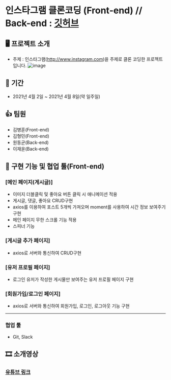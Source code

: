 # 인스타그램 클론코딩 (Front-end) // Back-end : [깃허브][googlelink]
[googlelink]: https://github.com/WonDongGyun/instagram_clonCording/

## 🖥 프로젝트 소개
* 주제 : 인스타그램(http://www.instagram.com)을 주제로 클론 코딩한 프로젝트입니다.
![image](https://user-images.githubusercontent.com/76252074/119504253-c149eb80-bda6-11eb-8634-c19d7a62e36f.png)

## 📆 기간
* 2021년 4월 2일 ~ 2021년 4월 8일(약 일주일)

## 👍 팀원
* 김병훈(Front-end)
* 김형민(Front-end)
* 원동균(Back-end)
* 이재윤(Back-end)

## 🔧 구현 기능 및 협업 툴(Front-end)
### [메인 페이지(게시글)]
* 이미지 더블클릭 및 좋아요 버튼 클릭 시 애니메이션 적용
* 게시글, 댓글, 좋아요 CRUD구현 
* axios를 이용하여 포스트 5개씩 가져오며 moment를 사용하여 시간 정보 보여주기 구현
* 메인 페이지 무한 스크롤 기능 적용
* 스피너 기능

### [게시글 추가 페이지]
* axios로 서버와 통신하여 CRUD구현

### [유저 프로필 페이지]
* 로그인 유저가 작성한 게시물만 보여주는 유저 프로필 페이지 구현

### [회원가입/로그인 페이지]
* axios로 서버와 통신하여 회원가입, 로그인, 로그아웃 기능 구현

 ------------------------------------
### 협업 툴
* Git, Slack


## 🎞 소개영상
### [유튜브 링크][youtube]
[youtube]: https://youtu.be/OJqWtzs6EeM
